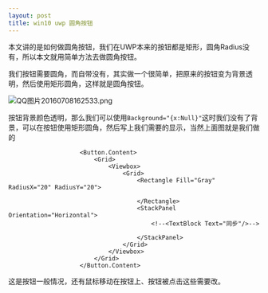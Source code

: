 ```yaml
---
layout: post
title: win10 uwp 圆角按钮 
---
```


本文讲的是如何做圆角按钮，我们在UWP本来的按钮都是矩形，圆角Radius没有，所以本文就用简单方法去做圆角按钮。
<!--more-->

我们按钮需要圆角，而自带没有，其实做一个很简单，把原来的按钮变为背景透明，然后使用矩形圆角，这样就是圆角按钮。

![QQ图片20160708162533.png](https://ooo.0o0.ooo/2016/07/08/577f650178218.png)

按钮背景颜色透明，那么我们可以使用`Background="{x:Null}"`这时我们没有了背景，可以在按钮使用矩形圆角，然后写上我们需要的显示，当然上面图就是我们做的

```
                    <Button.Content>
                        <Grid>
                            <Viewbox>
                                <Grid>
                                    <Rectangle Fill="Gray" RadiusX="20" RadiusY="20">

                                    </Rectangle>
                                    <StackPanel Orientation="Horizontal">
                                        <!--<TextBlock Text="同步"/>-->
                                        
                                    </StackPanel>
                                </Grid>
                            </Viewbox>
                        </Grid>
                    </Button.Content>
```

这是按钮一般情况，还有鼠标移动在按钮上、按钮被点击这些需要改。


